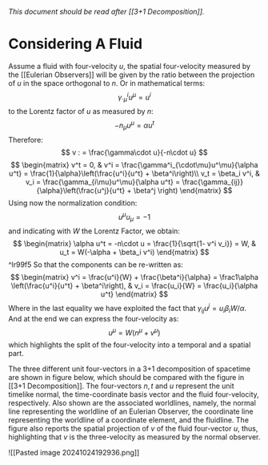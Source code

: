 *This document should be read after [[3+1 Decomposition]].*

# Considering A Fluid
Assume a fluid with four-velocity $u$, the spatial four-velocity measured by the [[Eulerian Observers]] will be given by the ratio between the projection of $u$ in the space orthogonal to $n$. Or in mathematical terms:
$$
\gamma^i_{\cdot \mu} u^\mu = u^i
$$
to the Lorentz factor of $u$ as measured by $n$:
$$
-n_\mu u^\mu = \alpha u^t
$$
Therefore:
$$
v : = \frac{\gamma\cdot u}{-n\cdot u}
$$
$$
\begin{matrix} v^t = 0, & v^i = \frac{\gamma^i_{\cdot\mu}u^\mu}{\alpha u^t} = \frac{1}{\alpha}\left(\frac{u^i}{u^t} + \beta^i\right)\\
v_t = \beta_i v^i, & v_i  = \frac{\gamma_{i\mu}u^\mu}{\alpha u^t} = \frac{\gamma_{ij}}{\alpha}\left(\frac{u^j}{u^t} + \beta^j \right)
\end{matrix}
$$
Using now the normalization condition: 
$$
u^\mu u_\mu = -1
$$
 and indicating with $W$ the Lorentz Factor, we obtain:
$$
\begin{matrix}
\alpha u^t = -n\cdot u = \frac{1}{\sqrt{1- v^i v_i}} = W, & u_t = W(-\alpha + \beta_i v^i)
\end{matrix}
$$ ^lr99f5
So that the components can be re-written as:
$$
\begin{matrix} v^i = \frac{u^i}{W} + \frac{\beta^i}{\alpha} = \frac1\alpha \left(\frac{u^i}{u^t} + \beta^i\right), & v_i = \frac{u_i}{W} = \frac{u_i}{\alpha u^t}
\end{matrix}
$$
Where in the last equality we have exploited the fact that $\gamma_{ij} u^j = u_i \beta_i W/\alpha$.  And at the end we can express the four-velocity as:
$$
u^\mu = W (n^\mu + v^\mu)
$$
which highlights the split of the four-velocity into a temporal and a spatial part.

The three different unit four-vectors in a 3+1 decomposition of spacetime are shown in figure below, which should be compared with the figure in [[3+1 Decomposition]]. The four-vectors $n,t$ and $u$ represent the unit timelike normal, the time-coordinate basis vector and the fluid four-velocity, respectively. Also shown are the associated worldlines, namely, the normal line representing the worldline of an Eulerian Observer, the coordinate line representing the worldline of a coordinate element, and the fluidline. The figure also reports the spatial projection of $v$ of the fluid four-vector $u$, thus, highlighting that $v$ is the three-velocity as measured by the normal observer.

![[Pasted image 20241024192936.png]]